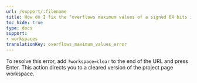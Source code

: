```yaml
---
url: /support/:filename
title: How do I fix the "overflows maximum values of a signed 64 bits integer" error?
toc_hide: true
type: docs
support:
- workspaces
translationKey: overflows_maximum_values_error
---
```

To resolve this error, add `?workspace=clear` to the end of the URL and press Enter. This action directs you to a cleared version of the project page workspace.